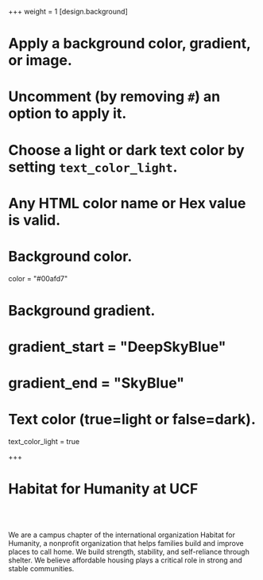 +++
weight = 1
[design.background]
  # Apply a background color, gradient, or image.
  #   Uncomment (by removing `#`) an option to apply it.
  #   Choose a light or dark text color by setting `text_color_light`.
  #   Any HTML color name or Hex value is valid.
  
  # Background color.
   color = "#00afd7"
  
  # Background gradient.
  # gradient_start = "DeepSkyBlue"
  # gradient_end = "SkyBlue"

  # Text color (true=light or false=dark).
   text_color_light = true 
  
+++
<html>
<body>
<main>
    <div class="row">
      <div class="text-center">
        <h1>
          Habitat for Humanity at UCF
        </h1>
      </div>
      <br />
      <br />
      <div class="text-left">
        <p>
          We are a campus chapter of the international organization Habitat for Humanity, a nonprofit organization that helps families build and improve places to call home. We build strength, stability, and self-reliance through shelter. We believe affordable housing plays a critical role in strong and stable communities.
        </p>
    </div>
  </div>
</main>
</body>
</html>
